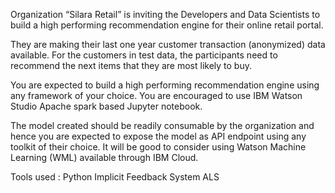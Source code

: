 Organization “Silara Retail”  is inviting the Developers and Data Scientists to build a high performing recommendation engine for their online retail portal.

They are making their last one year customer transaction (anonymized) data available. For the customers in test data, the participants need to recommend the next items that they are most likely to buy.

You are expected to build a high performing recommendation engine using any framework of your choice. You are encouraged to use IBM Watson Studio Apache spark based Jupyter notebook.

The model created should be readily consumable by the organization and hence you are expected to expose the model as API endpoint using any toolkit of their choice. It will be good to consider using Watson Machine Learning (WML) available through IBM Cloud.

Tools used : 
Python
Implicit Feedback System
ALS

 
